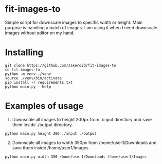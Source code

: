 # fit-images-to
Simple script for downscale images to specific width or height.
Main purpose is handling a batch of images. 
I am using it when I need downscale images without editor on my hand.

# Installing
```
git clone https://github.com/Jakeroid/fit-images-to
cd fit-images-to
python -m venv ./venv
source ./venv/bin/activate
pip install -r requirements.txt
python main.py --help
```

# Examples of usage

1. Downscale all images to height 200px from ./input directory and save them inside ./output directory.

```
python main.py height 200 ./input ./output
```

2. Downscale all images to width 350px from /home/user1/Downloads and save them inside /home/user1/Images.

```
python main.py width 350 /home/user1/Downloads /home/user1/Images
```